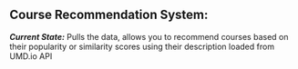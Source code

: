 ## Course Recommendation System: 
***Current State:*** Pulls the data, allows you to recommend courses based on their popularity or similarity scores using their description loaded from UMD.io API 
 
